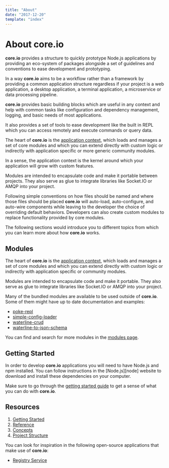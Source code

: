 ```yaml
---
title: "About"
date: "2017-12-20"
template: "index"
---
```


# About core.io

**core.io** provides a structure to quickly prototype Node.js applications by providing an eco-system of packages alongside a set of guidelines and conventions to ease development and prototyping.

In a way **core.io** aims to be a workflow rather than a framework by providing a common application structure regardless if your project is a web application, a desktop application, a terminal application, a microservice or data processing pipeline.

**core.io** provides basic building blocks which are useful in any context and help with common tasks like configuration and dependency management, logging, and basic needs of most applications.

It also provides a set of tools to ease development like the built in REPL which you can access remotely and execute commands or query data.

The heart of **core.io** is the [application context](/documentation/api#application), which loads and manages a set of core modules and which you can extend directly with custom logic or indirectly with application specific or more generic community modules.

In a sense, the application context is the kernel around which your application will grow with custom features.

Modules are intended to encapsulate code and make it portable between projects. They also serve as glue to integrate libraries like Socket.IO or AMQP into your project.

Following simple conventions on how files should be named and where those files should be placed **core.io** will auto-load, auto-configure, and auto-wire components while leaving to the developer the choice of overriding default behaviors. Developers can also create custom modules to replace functionality provided by core modules.

The following sections would introduce you to different topics from which you can learn more about how **core.io** works.

## Modules

The heart of **core.io** is the [application context](/documentation/api#application), which loads and manages a set of core modules and which you can extend directly with custom logic or indirectly with application specific or community modules.

Modules are intended to encapsulate code and make it portable. They also serve as glue to integrate libraries like Socket.IO or AMQP into your project.

Many of the bundled modules are available to be used outside of **core.io**. Some of them might have up to date documentation and examples:

* [poke-repl][poke-repl]
* [simple-config-loader][simple-config-loader]
* [waterline-crud][waterline-crud]
* [waterline-to-json-schema][waterline-to-json-schema]

You can find and search for more modules in the [modules page][modules-page].

## Getting Started

In order to develop **core.io** applications you will need to have Node.js and npm installed. You can follow instructions in the [Node.js][node] website to download and install these dependencies on your computer.

Make sure to go through the [getting started guide](/quickstart) to get a sense of what you can do with **core.io**.

## Resources

1. [Getting Started](/quickstart)
2. [Reference](#reference)
3. [Concepts](#concepts)
4. [Project Structure](#project-structure)


You can look for inspiration in the following open-source applications that make use of **core.io**:

* [Registry Service][core.io-registry-service]


[poke-repl]:https://github.com/goliatone/poke-repl
[simple-config-loader]:https://github.com/goliatone/simple-config-loader
[waterline-crud]:https://github.com/goliatone/waterline-crud
[waterline-to-json-schema]:https://github.com/goliatone/waterline-to-json-schema
[modules-page]:https://node-core.io/modules
[core.io-registry-service]:https://node-core.io/core.io-registry-service
